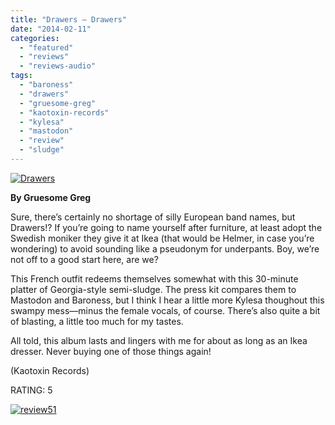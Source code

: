 ```yaml
---
title: "Drawers – Drawers"
date: "2014-02-11"
categories: 
  - "featured"
  - "reviews"
  - "reviews-audio"
tags: 
  - "baroness"
  - "drawers"
  - "gruesome-greg"
  - "kaotoxin-records"
  - "kylesa"
  - "mastodon"
  - "review"
  - "sludge"
---
```


[![Drawers](http://www.hellbound.ca/wp-content/uploads/2014/02/Drawers.png)](http://www.hellbound.ca/wp-content/uploads/2014/02/Drawers.png)

**By Gruesome Greg**

Sure, there’s certainly no shortage of silly European band names, but Drawers!? If you’re going to name yourself after furniture, at least adopt the Swedish moniker they give it at Ikea (that would be Helmer, in case you’re wondering) to avoid sounding like a pseudonym for underpants. Boy, we’re not off to a good start here, are we?

This French outfit redeems themselves somewhat with this 30-minute platter of Georgia-style semi-sludge. The press kit compares them to Mastodon and Baroness, but I think I hear a little more Kylesa thoughout this swampy mess—minus the female vocals, of course. There’s also quite a bit of blasting, a little too much for my tastes.

All told, this album lasts and lingers with me for about as long as an Ikea dresser. Never buying one of those things again!

(Kaotoxin Records)

RATING: 5

[![review51](http://www.hellbound.ca/wp-content/uploads/2009/06/review51.png)](http://www.hellbound.ca/wp-content/uploads/2009/06/review51.png)
